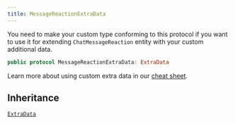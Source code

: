 ```yaml
---
title: MessageReactionExtraData
---
```


You need to make your custom type conforming to this protocol if you want to use it for extending `ChatMessageReaction` entity
with your custom additional data.

``` swift
public protocol MessageReactionExtraData: ExtraData 
```

Learn more about using custom extra data in our [cheat sheet](https://github.com/GetStream/stream-chat-swift/wiki/Cheat-Sheet#working-with-extra-data).

## Inheritance

[`ExtraData`](extra-data)
